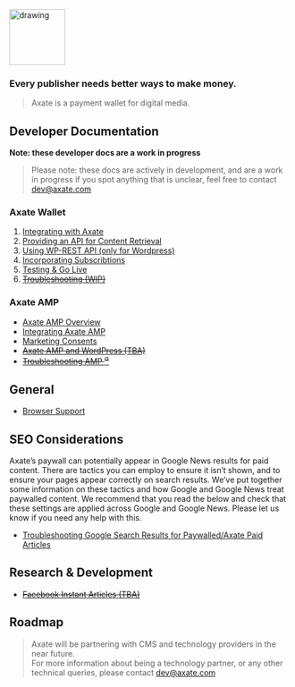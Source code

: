 <img src="https://axate-amp.s3.eu-west-2.amazonaws.com/images/logo-axate-dark-transparent.svg" alt="drawing" alt="Axate" width="100" />

### Every publisher needs better ways to make money.

> Axate is a payment wallet for digital media.




## Developer Documentation

**Note: these developer docs are a work in progress**

> Please note: these docs are actively in development, and are a work in progress if you spot anything that is unclear, feel free to contact <a href="mailto:dev@axate.com?subject=Integrate with Axate">dev@axate.com</a>


### Axate Wallet

1. [Integrating with Axate](./docs/readme.md)
2. [Providing an API for Content Retrieval](./docs/content-api.md)
3. [Using WP-REST API (only for Wordpress)](./docs/wordpress-api.md)
4. [Incorporating Subscribtions](./docs/subscriptions-api.md)
5. [Testing & Go Live](./docs/testing-and-go-live.md)
6. <del>[Troubleshooting (WIP)](./docs/troubleshooting.md)</del>

### Axate AMP
* [Axate AMP Overview](./docs/amp/readme.md)
* [Integrating Axate AMP](./docs/amp/amp-integration.md)
* [Marketing Consents](./docs/marketing-consents.md)
* <del>[Axate AMP and WordPress (TBA)](./docs/amp/amp-and-wordpress.md)</del>
* <del>[Troubleshooting AMP <sup>α</sup>](./docs/amp/troubleshooting-amp.md)</del>


## General

* [Browser Support](./docs/browser-support.md)

## SEO Considerations

Axate’s paywall can potentially appear in Google News results for paid content. There are tactics you can employ to ensure it isn’t shown, and to ensure your pages appear correctly on search results. We’ve put together some information on these tactics and how Google and Google News treat paywalled content. We recommend that you read the below and check that these settings are applied across Google and Google News. Please let us know if you need any help with this. 


* [Troubleshooting Google Search Results for Paywalled/Axate Paid Articles](https://developers.google.com/search/docs/advanced/structured-data/paywalled-content)


## Research &amp; Development

* <del>[Facebook Instant Articles (TBA)](./docs/research/facebook-instant-articles.md)</del>


## Roadmap

> Axate will be partnering with CMS and technology providers in the near future.<br />
> For more information about being a technology partner, or any other technical queries, please contact <a href="mailto:dev@axate.com?subject=Integrate with Axate">dev@axate.com</a>
